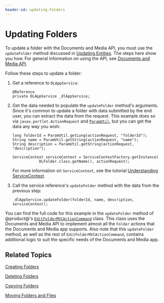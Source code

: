 ```yaml
---
header-id: updating-folders
---
```


# Updating Folders

To update a folder with the Documents and Media API, you must use the 
`updateFolder` method discussed in 
[Updating Entities](/developer/frameworks/-/knowledge_base/7-2/updating-entities). 
The steps here show you how. For general information on using the API, see 
[Documents and Media API](/developer/frameworks/-/knowledge_base/7-2/documents-and-media-api). 

Follow these steps to update a folder: 

1.  Get a reference to `DLAppService`: 

        @Reference
        private DLAppService _dlAppService;

2.  Get the data needed to populate the `updateFolder` method's arguments. Since 
    it's common to update a folder with data submitted by the end user, you can 
    extract the data from the request. This example does so via 
    `javax.portlet.ActionRequest` and 
    [`ParamUtil`](@platform-ref@/7.2-latest/javadocs/portal-kernel/com/liferay/portal/kernel/util/ParamUtil.html), 
    but you can get the data any way you wish: 

        long folderId = ParamUtil.getLong(actionRequest, "folderId");
        String name = ParamUtil.getString(actionRequest, "name");
        String description = ParamUtil.getString(actionRequest, "description");

        ServiceContext serviceContext = ServiceContextFactory.getInstance(
                    DLFolder.class.getName(), actionRequest);

    For more information on `ServiceContext`, see the tutorial 
    [Understanding ServiceContext](/developer/frameworks/-/knowledge_base/7-2/understanding-servicecontext). 

3.  Call the service reference's `updateFolder` method with the data from the 
    previous step: 

        _dlAppService.updateFolder(folderId, name, description, serviceContext);

You can find the full code for this example in the `updateFolder` method of 
@product@'s 
[`EditFolderMVCActionCommand`](https://github.com/liferay/liferay-portal/blob/master/modules/apps/document-library/document-library-web/src/main/java/com/liferay/document/library/web/internal/portlet/action/EditFolderMVCActionCommand.java) 
class. This class uses the Documents and Media API to implement almost all the 
`Folder` actions that the Documents and Media app supports. Also note that 
this `updateFolder` method, as well as the rest of `EditFolderMVCActionCommand`, 
contains additional logic to suit the specific needs of the Documents and Media 
app. 

## Related Topics

[Creating Folders](/developer/frameworks/-/knowledge_base/7-2/creating-folders)

[Deleting Folders](/developer/frameworks/-/knowledge_base/7-2/deleting-folders)

[Copying Folders](/developer/frameworks/-/knowledge_base/7-2/copying-folders)

[Moving Folders and Files](/developer/frameworks/-/knowledge_base/7-2/moving-folders-and-files)
